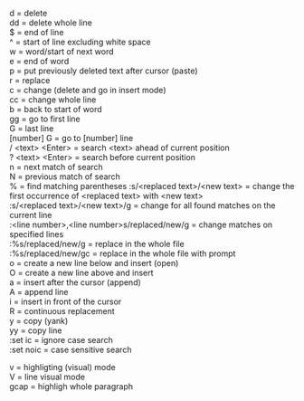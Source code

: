 d = delete <br>
dd = delete whole line<br>
$ = end of line<br>
^ = start of line excluding white space<br>
w = word/start of next word<br>
e = end of word<br>
p = put previously deleted text after cursor (paste)<br>
r = replace<br>
c = change (delete and go in insert mode)<br>
cc = change whole line<br>
b = back to start of word<br>
gg = go to first line<br>
G = last line<br>
\[number] G = go to \[number] line<br>
\/  \<text> \<Enter> = search \<text> ahead of current position<br>
? \<text> \<Enter> =  search before current position <br>
n = next match of search <br>
N = previous match of search <br>
% = find matching parentheses
:s/\<replaced text>/\<new text> = change the first occurrence of \<replaced text> with \<new text> <br>
:s/\<replaced text>/\<new text>/g = change for all found matches on the current line <br>
:\<line number>,\<line number>s/replaced/new/g = change matches on specified lines<br>
:%s/replaced/new/g = replace in the whole file <br>
:%s/replaced/new/gc = replace in the whole file with prompt <br>
o = create a new line below and insert (open)<br>
O = create a new line above and insert <br>
a = insert after the cursor (append)<br>
A = append line <br>
i = insert in front of the cursor <br>
R = continuous replacement <br>
y = copy (yank) <br>
yy = copy line <br>
:set ic = ignore case search<br>
:set noic = case sensitive search

v = highligting (visual) mode <br>
V = line visual mode <br>
gcap = highligh whole paragraph <br>
